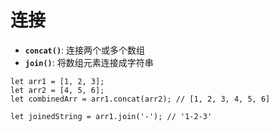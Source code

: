 # 连接

* **`concat()`**: 连接两个或多个数组
* **`join()`**: 将数组元素连接成字符串

```
let arr1 = [1, 2, 3];
let arr2 = [4, 5, 6];
let combinedArr = arr1.concat(arr2); // [1, 2, 3, 4, 5, 6]

let joinedString = arr1.join('-'); // '1-2-3'
```
